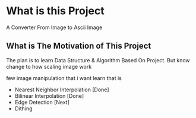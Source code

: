 # What is this Project

A Converter From Image to Ascii Image

## What is The Motivation of This Project

The plan is to learn Data Structure & Algorithm Based On Project. But know change to how scaling image work

few image manipulation that i want learn that is
- Nearest Neighbor Interpolation [Done]
- Bilinear Interpolation [Done]
- Edge Detection [Next]
- Dithing
